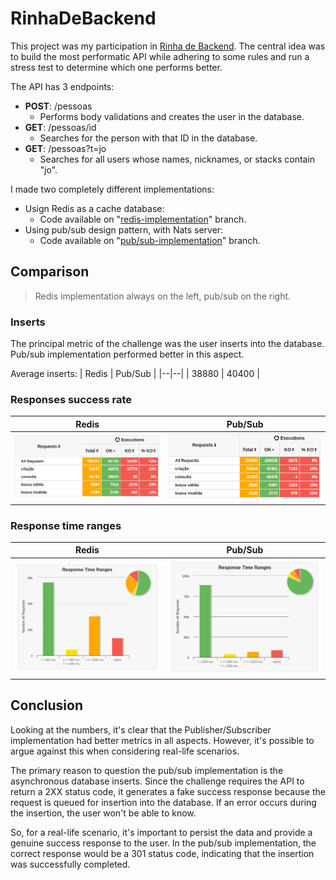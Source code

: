 # RinhaDeBackend

This project was my participation in [Rinha de Backend](https://github.com/zanfranceschi/rinha-de-backend-2023-q3). The central idea was to build the most performatic API while adhering to some rules and run a stress test to determine which one performs better.

The API has 3 endpoints:

-   **POST**: /pessoas
    -   Performs body validations and creates the user in the database.
-   **GET**: /pessoas/id
    -   Searches for the person with that ID in the database.
-   **GET**: /pessoas?t=jo
    -   Searches for all users whose names, nicknames, or stacks contain "jo".

I made two completely different implementations:
- Usign Redis as a cache database:
	- Code available on "[redis-implementation](https://github.com/GuilhermeSAraujo/rinha-backend/tree/redis-implementation)" branch.
- Using pub/sub design pattern, with Nats server:
	- Code available on "[pub/sub-implementation](https://github.com/GuilhermeSAraujo/rinha-backend/tree/pub/sub-implementation)" branch.

## Comparison

> Redis implementation always on the left, pub/sub on the right.

### Inserts
The principal metric of the challenge was the user inserts into the database. Pub/sub implementation performed better in this aspect.

Average inserts:
| Redis | Pub/Sub |
|--|--|
| 38880 | 40400 |

###  Responses success rate

| Redis | Pub/Sub |
|--|--|
| ![redis](./assets/redis-imp-succs-responses.png) | ![pub/sub](./assets/pub-sub-imp-succs-responses.png) |

### Response time ranges
| Redis | Pub/Sub |
|--|--|
| ![redis](./assets/redis-imp-res-time-range.png) | ![pub/sub](./assets/pub-sub-imp-res-time-range.png) |

## Conclusion
Looking at the numbers, it's clear that the Publisher/Subscriber implementation had better metrics in all aspects. However, it's possible to argue against this when considering real-life scenarios.

The primary reason to question the pub/sub implementation is the asynchronous database inserts. Since the challenge requires the API to return a 2XX status code, it generates a fake success response because the request is queued for insertion into the database. If an error occurs during the insertion, the user won't be able to know.

So, for a real-life scenario, it's important to persist the data and provide a genuine success response to the user. In the pub/sub implementation, the correct response would be a 301 status code, indicating that the insertion was successfully completed.
